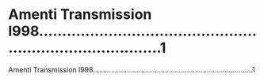 # Amenti Transmission l998................................................................................1

Amenti Transmission l998................................................................................1